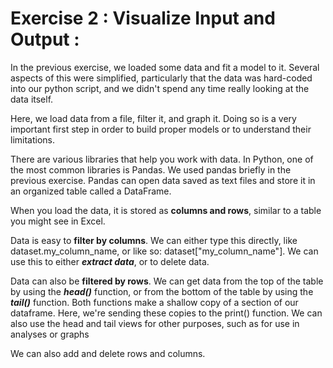 # Exercise 2 : Visualize Input and Output :

In the previous exercise, we loaded some data and fit a model to it. Several aspects of this were simplified, particularly that the data was hard-coded into our python script, and we didn't spend any time really looking at the data itself.

Here, we load data from a file, filter it, and graph it. Doing so is a very important first step in order to build proper models or to understand their limitations.

There are various libraries that help you work with data. In Python, one of the most common libraries is Pandas. We used pandas briefly in the previous exercise. Pandas can open data saved as text files and store it in an organized table called a DataFrame.

When you load the data, it is stored as **columns and rows**, similar to a table you might see in Excel.

Data is easy to **filter by columns**. We can either type this directly, like dataset.my_column_name, or like so: dataset["my_column_name"].
We can use this to either ***extract data***, or to delete data.

Data can also be **filtered by rows**. We can get data from the top of the table by using the ***head()*** function, or from the bottom of the table by using the ***tail()*** function.
Both functions make a shallow copy of a section of our dataframe. Here, we're sending these copies to the print() function. We can also use the head and tail views for other purposes, such as for use in analyses or graphs

We can also add and delete rows and columns.
